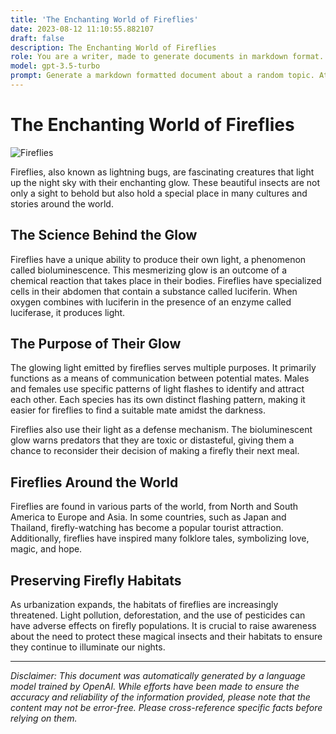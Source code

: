 ```yaml
---
title: 'The Enchanting World of Fireflies'
date: 2023-08-12 11:10:55.882107
draft: false
description: The Enchanting World of Fireflies
role: You are a writer, made to generate documents in markdown format. It is very important that all of the documents you generate are in valid markdown format.
model: gpt-3.5-turbo
prompt: Generate a markdown formatted document about a random topic. At the bottom, include a disclaimer explaining that the document was generated by you. The first line of the document should be the title. Make sure that the entire document is in proper markdown format, using a mix of various tags to make the document visually appealing.
---
```


# The Enchanting World of Fireflies

![Fireflies](https://images.unsplash.com/photo-1589482017245-ace8b1e151c2)

Fireflies, also known as lightning bugs, are fascinating creatures that light up the night sky with their enchanting glow. These beautiful insects are not only a sight to behold but also hold a special place in many cultures and stories around the world.

## **The Science Behind the Glow**

Fireflies have a unique ability to produce their own light, a phenomenon called bioluminescence. This mesmerizing glow is an outcome of a chemical reaction that takes place in their bodies. Fireflies have specialized cells in their abdomen that contain a substance called luciferin. When oxygen combines with luciferin in the presence of an enzyme called luciferase, it produces light.

## **The Purpose of Their Glow**

The glowing light emitted by fireflies serves multiple purposes. It primarily functions as a means of communication between potential mates. Males and females use specific patterns of light flashes to identify and attract each other. Each species has its own distinct flashing pattern, making it easier for fireflies to find a suitable mate amidst the darkness.

Fireflies also use their light as a defense mechanism. The bioluminescent glow warns predators that they are toxic or distasteful, giving them a chance to reconsider their decision of making a firefly their next meal.

## **Fireflies Around the World**

Fireflies are found in various parts of the world, from North and South America to Europe and Asia. In some countries, such as Japan and Thailand, firefly-watching has become a popular tourist attraction. Additionally, fireflies have inspired many folklore tales, symbolizing love, magic, and hope.

## **Preserving Firefly Habitats**

As urbanization expands, the habitats of fireflies are increasingly threatened. Light pollution, deforestation, and the use of pesticides can have adverse effects on firefly populations. It is crucial to raise awareness about the need to protect these magical insects and their habitats to ensure they continue to illuminate our nights.

---

*Disclaimer: This document was automatically generated by a language model trained by OpenAI. While efforts have been made to ensure the accuracy and reliability of the information provided, please note that the content may not be error-free. Please cross-reference specific facts before relying on them.*